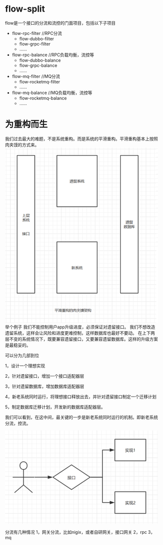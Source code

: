# flow-split
flow是一个接口的分流和流控的门面项目，包括以下子项目
 - flow-rpc-filter  //RPC分流
   + flow-dubbo-filter
   + flow-grpc-filter
   + ......
 - flow-rpc-balance    //RPC负载均衡，流控等
   + flow-dubbo-balance      
   + flow-grpc-balance      
   + ......      
 - flow-mq-filter   //MQ分流
   + flow-rocketmq-filter
   + ......
 - flow-mq-balance         //MQ负载均衡，流控等
   + flow-rocketmq-balance      
   + ......   
 

# 为重构而生
我们过去最大的难题，不是系统重构。而是系统的平滑重构。平滑重构基本上按照肉夹馍的方式来。
![系统重构](./image/rjm.bmp)
举个例子
我们不能控制用户app升级进度，必须保证对遗留接口。
我们不想改造遗留系统，这样会让风险和进度更难控制，这样数据库也最好不要动。
在上下两层不变的系统情况下，既要兼容遗留接口，又要兼容遗留数据库。这样的升级方案是最稳妥的。

可以分为几部到位

1，设计一个理想实现

2，针对遗留接口，增加一个接口适配器层

3，针对遗留数据库，增加数据库适配器层

4，新老系统同时运行，将理想接口释放出去，并针对遗留接口制定一个迁移计划

5，制定数据库迁移计划，开发新的数据库适配器层。

我们可以看到，在这中间，最关键的一步是新老系统同时运行的机制。即新老系统分流，控流。
 


![系统重构](./image/refact_update.bmp)

分流有几种情况
1，网关分流，比如nigix，或者自研网关，接口网关
2，rpc
3，mq




